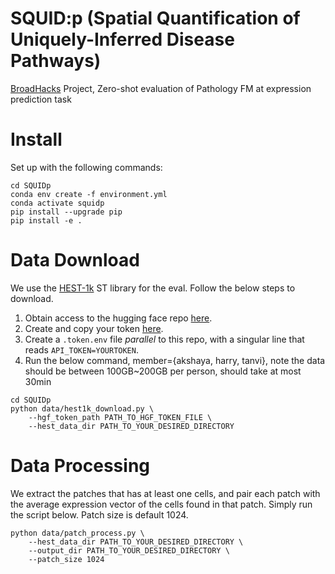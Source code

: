 # SQUID:p (Spatial Quantification of Uniquely-Inferred Disease Pathways)
[BroadHacks](https://sites.google.com/broadinstitute.org/coderats/broadhacks/broadhacks-2025) Project, Zero-shot evaluation of Pathology FM at expression prediction task

# Install
Set up with the following commands:
```
cd SQUIDp
conda env create -f environment.yml
conda activate squidp
pip install --upgrade pip
pip install -e .
```

# Data Download
We use the [HEST-1k](https://github.com/mahmoodlab/HEST) ST library for the eval. Follow the below steps to download.
1. Obtain access to the hugging face repo [here](https://huggingface.co/datasets/MahmoodLab/hest).
2. Create and copy your token [here](https://huggingface.co/settings/tokens).
3. Create a `.token.env` file *parallel* to this repo, with a singular line that reads `API_TOKEN=YOURTOKEN`.
4. Run the below command, member={akshaya, harry, tanvi}, note the data should be between 100GB~200GB per person, should take at most 30min
```
cd SQUIDp
python data/hest1k_download.py \
    --hgf_token_path PATH_TO_HGF_TOKEN_FILE \
    --hest_data_dir PATH_TO_YOUR_DESIRED_DIRECTORY
```

# Data Processing
We extract the patches that has at least one cells, and pair each patch with the average expression vector of the cells found in that patch. Simply run the script below. Patch size is default 1024.
```
python data/patch_process.py \
    --hest_data_dir PATH_TO_YOUR_DESIRED_DIRECTORY \
    --output_dir PATH_TO_YOUR_DESIRED_DIRECTORY \
    --patch_size 1024
```